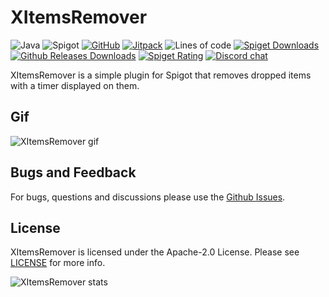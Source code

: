 # XItemsRemover

![Java](https://img.shields.io/badge/Java-8%2B-brightgreen)
![Spigot](https://img.shields.io/badge/Tested%20on-Spigot%201.16.3-informational)
[![GitHub](https://img.shields.io/github/license/Xezard/XItemsRemover)](https://github.com/Xezard/XItemsRemover/blob/master/LICENSE) 
[![Jitpack](https://jitpack.io/v/Xezard/XItemsRemover.svg)](https://jitpack.io/#Xezard/XItemsRemover) 
![Lines of code](https://img.shields.io/tokei/lines/github/Xezard/XItemsRemover?label=lines%20of%20code) 
[![Spiget Downloads](https://img.shields.io/spiget/downloads/85123?label=downloads%20%5Bspigot%5D)](https://www.spigotmc.org/resources/xitemsremover.85123/)
[![Github Releases Downloads](https://img.shields.io/github/downloads/Xezard/XItemsRemover/total?label=downloads%20%5Bgithub%20releases%5D)](https://github.com/Xezard/XItemsRemover/releases)
[![Spiget Rating](https://img.shields.io/spiget/rating/85123)](https://www.spigotmc.org/resources/xitemsremover.85123/) 
[![Discord chat](https://img.shields.io/discord/775493797702139914?color=blue&label=discord)](https://discord.gg/JZ9uZ5aXwf)

XItemsRemover is a simple plugin for Spigot that removes dropped items with a timer displayed on them.

## Gif
![XItemsRemover gif](https://github.com/Xezard/XItemsRemover/blob/master/gif/XItemsRemover.gif)

## Bugs and Feedback

For bugs, questions and discussions please use the [Github Issues](https://github.com/Xezard/XItemsRemover/issues).

## License
XItemsRemover is licensed under the Apache-2.0 License. Please see [LICENSE](https://github.com/Xezard/XItemsRemover/blob/master/LICENSE "LICENSE") for more info.

![XItemsRemover stats](https://bstats.org/signatures/bukkit/XItemsRemover.svg)
